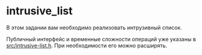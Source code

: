 # intrusive_list


В этом задании вам необходимо реализовать интрузивный список.

Публичный интерфейс и временные сложности операций уже указаны в [src/intrusive-list.h](src/intrusive-list.h). При необходимости его можно расширять.

